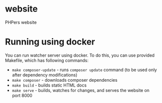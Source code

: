 website
=======

PHPers website

Running using docker
====================

You can run watcher server using docker. To do this, you can use provided Makefile, which 
has following commands:
* `make composer-update` - runs `composer update` command (to be used only after dependency modifications)
* `make composer` - downloads composer dependencies
* `make build` - builds static HTML docs
* `make serve` - builds, watches for changes, and serves the website on port 8000
